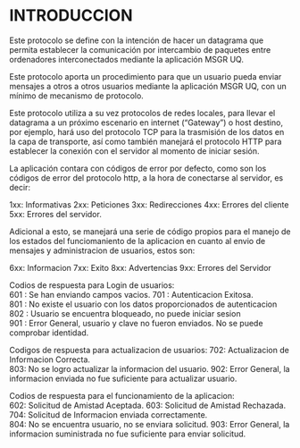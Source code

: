 # INTRODUCCION

Este protocolo se define con la intención de hacer un datagrama que permita establecer la comunicación por intercambio de paquetes entre ordenadores interconectados mediante la aplicación MSGR UQ.

Este protocolo aporta un procedimiento para que un usuario pueda enviar mensajes a otros a otros usuarios mediante la aplicación MSGR UQ, con un mínimo de mecanismo de protocolo.

Este protocolo utiliza a su vez protocolos de redes locales, para llevar el datagrama a un próximo escenario en internet \(“Gateway”\) o host destino, por ejemplo, hará uso del protocolo TCP para la trasmisión de los datos en la capa de transporte, así como también manejará el protocolo HTTP para establecer la conexión con el servidor al momento de iniciar sesión.

La aplicación contara con códigos de error por defecto, como son los códigos de error del protocolo http, a la hora de conectarse al servidor, es decir:

1xx: Informativas 2xx: Peticiones 3xx: Redirecciones 4xx: Errores del cliente 5xx: Errores del servidor.

Adicional a esto, se manejará una serie de código propios para el manejo de los estados del funciomaniento de la aplicacion en cuanto al envio de mensajes y administracion de usuarios, estos son:

6xx: Informacion 7xx: Exito 8xx: Advertencias 9xx: Errores del Servidor

Codios de respuesta para Login de usuarios:  
601 : Se han enviando campos vacios. 701 : Autenticacion Exitosa.  
801 : No existe el usuario con los datos proporcionados de autenticacion  
802 : Usuario se encuentra bloqueado, no puede iniciar sesion  
901 : Error General, usuario y clave no fueron enviados. No se puede comprobar identidad.

Codigos de respuesta para actualizacion de usuarios: 702: Actualizacion de Informacion Correcta.  
803: No se logro actualizar la informacion del usuario. 902: Error General, la informacion enviada no fue suficiente para actualizar usuario.

Codios de respuesta para el funcionamiento de la aplicacion:  
602: Solicitud de Amistad Aceptada. 603: Solicitud de Amistad Rechazada.  
704: Solicitud de Informacion enviada correctamente.  
804: No se encuentra usuario, no se enviara solicitud. 903: Error General, la informacion suministrada no fue suficiente para enviar solicitud.

